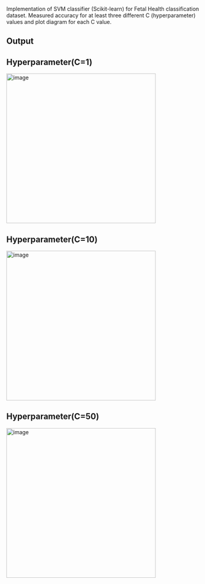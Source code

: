 Implementation of SVM classifier (Scikit-learn) for Fetal Health classification dataset. 
Measured accuracy for at least three different C (hyperparameter) values and plot diagram for each C value.

## Output

## Hyperparameter(C=1)
<img width="390" alt="image" src="https://user-images.githubusercontent.com/89565233/162891216-d3432c8f-e004-4c8f-97df-26ca2a0d09fc.png">

## Hyperparameter(C=10)
<img width="390" alt="image" src="https://user-images.githubusercontent.com/89565233/162891422-5da2bbfa-c5e1-4b46-8a47-849267e4311c.png">

## Hyperparameter(C=50)
<img width="390" alt="image" src="https://user-images.githubusercontent.com/89565233/162891473-b5993515-8ddb-41c9-99a0-63c077c0238d.png">

